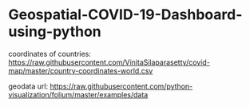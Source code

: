 # Geospatial-COVID-19-Dashboard-using-python

coordinates of countries: https://raw.githubusercontent.com/VinitaSilaparasetty/covid-map/master/country-coordinates-world.csv

geodata url: https://raw.githubusercontent.com/python-visualization/folium/master/examples/data
